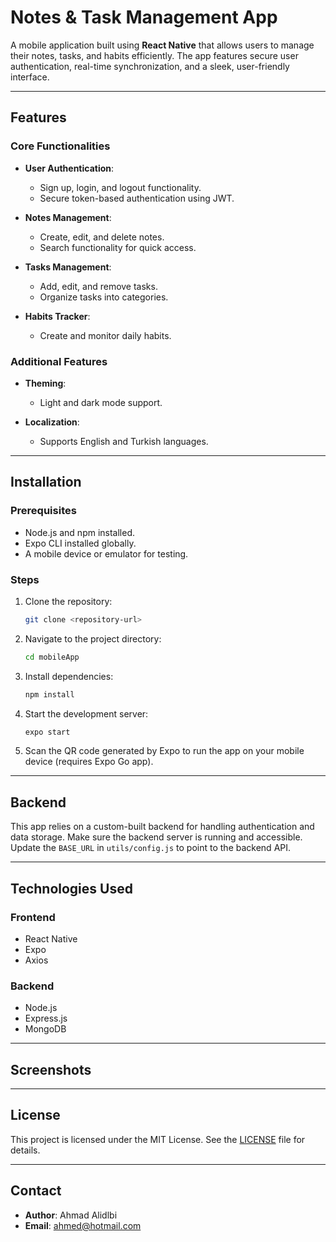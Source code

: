 # Notes & Task Management App

A mobile application built using **React Native** that allows users to manage their notes, tasks, and habits efficiently. The app features secure user authentication, real-time synchronization, and a sleek, user-friendly interface.

---

## Features

### Core Functionalities

- **User Authentication**:

  - Sign up, login, and logout functionality.
  - Secure token-based authentication using JWT.

- **Notes Management**:

  - Create, edit, and delete notes.
  - Search functionality for quick access.

- **Tasks Management**:

  - Add, edit, and remove tasks.
  - Organize tasks into categories.

- **Habits Tracker**:

  - Create and monitor daily habits.

### Additional Features

- **Theming**:

  - Light and dark mode support.

- **Localization**:

  - Supports English and Turkish languages.

---

## Installation

### Prerequisites

- Node.js and npm installed.
- Expo CLI installed globally.
- A mobile device or emulator for testing.

### Steps

1. Clone the repository:

   ```bash
   git clone <repository-url>
   ```

2. Navigate to the project directory:

   ```bash
   cd mobileApp
   ```

3. Install dependencies:

   ```bash
   npm install
   ```

4. Start the development server:

   ```bash
   expo start
   ```

5. Scan the QR code generated by Expo to run the app on your mobile device (requires Expo Go app).

---

## Backend

This app relies on a custom-built backend for handling authentication and data storage. Make sure the backend server is running and accessible. Update the `BASE_URL` in `utils/config.js` to point to the backend API.

---

## Technologies Used

### Frontend

- React Native
- Expo
- Axios

### Backend

- Node.js
- Express.js
- MongoDB

---

## Screenshots



---

## License

This project is licensed under the MIT License. See the [LICENSE](LICENSE) file for details.

---

## Contact

- **Author**: Ahmad Alidlbi
- **Email**: [ahmed@hotmail.com](mailto:ahmedidlbi@hotmail.com)

